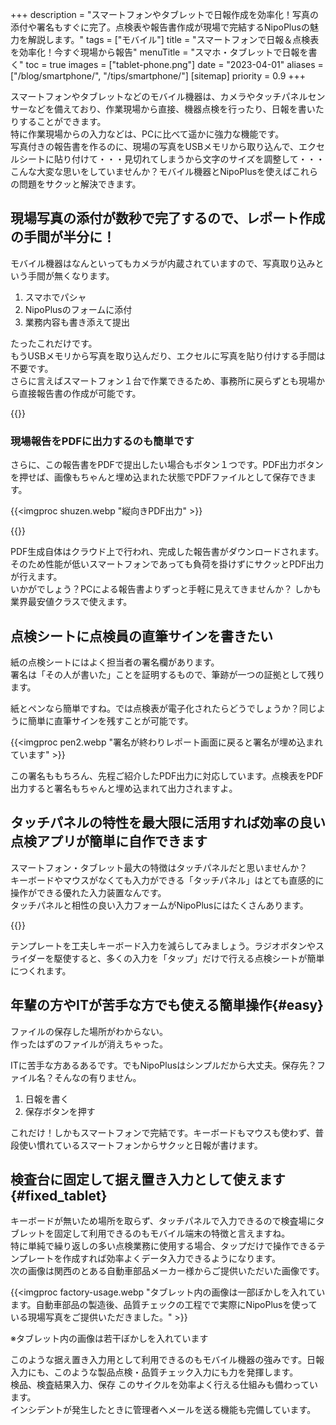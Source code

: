 +++
description = "スマートフォンやタブレットで日報作成を効率化！写真の添付や署名もすぐに完了。点検表や報告書作成が現場で完結するNipoPlusの魅力を解説します。"
tags = ["モバイル"]
title = "スマートフォンで日報＆点検表を効率化！今すぐ現場から報告"
menuTitle = "スマホ・タブレットで日報を書く"
toc = true
images = ["tablet-phone.png"]
date = "2023-04-01"
aliases = ["/blog/smartphone/", "/tips/smartphone/"]
[sitemap]
  priority = 0.9
+++


スマートフォンやタブレットなどのモバイル機器は、カメラやタッチパネルセンサーなどを備えており、作業現場から直接、機器点検を行ったり、日報を書いたりすることができます。  
特に作業現場からの入力などは、PCに比べて遥かに強力な機能です。  
写真付きの報告書を作るのに、現場の写真をUSBメモリから取り込んで、エクセルシートに貼り付けて・・・見切れてしまうから文字のサイズを調整して・・・
こんな大変な思いをしていませんか？モバイル機器とNipoPlusを使えばこれらの問題をサクッと解決できます。


## 現場写真の添付が数秒で完了するので、レポート作成の手間が半分に！

モバイル機器はなんといってもカメラが内蔵されていますので、写真取り込みという手間が無くなります。

1. スマホでパシャ
2. NipoPlusのフォームに添付
3. 業務内容も書き添えて提出

たったこれだけです。  
もうUSBメモリから写真を取り込んだり、エクセルに写真を貼り付けする手間は不要です。  
さらに言えばスマートフォン１台で作業できるため、事務所に戻らずとも現場から直接報告書の作成が可能です。

{{<icatch filename="sample20"  msg="写真入力フォームを使えばスマホだけで簡単に写真付き報告書が作れちゃいます"  alice="phone">}}


### 現場報告をPDFに出力するのも簡単です

さらに、この報告書をPDFで提出したい場合もボタン１つです。PDF出力ボタンを押せば、画像もちゃんと埋め込まれた状態でPDFファイルとして保存できます。


<div class="row">
<div class="col-6">

<div >

{{<imgproc shuzen.webp "縦向きPDF出力" >}}
</div>

</div>
<div class="col-10">

<div>
{{<imgproc shuzen_landscape.webp "横向きで出力もOK" >}}
</div>

</div>
</div>

PDF生成自体はクラウド上で行われ、完成した報告書がダウンロードされます。そのため性能が低いスマートフォンであっても負荷を掛けずにサクッとPDF出力が行えます。  
いかがでしょう？PCによる報告書よりずっと手軽に見えてきませんか？  しかも業界最安値クラスで使えます。


## 点検シートに点検員の直筆サインを書きたい

紙の点検シートにはよく担当者の署名欄があります。  
署名は「その人が書いた」ことを証明するもので、筆跡が一つの証拠として残ります。  

紙とペンなら簡単ですね。では点検表が電子化されたらどうでしょうか？同じように簡単に直筆サインを残すことが可能です。  


{{<imgproc pen2.webp "署名が終わりレポート画面に戻ると署名が埋め込まれています" >}}

この署名ももちろん、先程ご紹介したPDF出力に対応しています。点検表をPDF出力すると署名もちゃんと埋め込まれて出力されますよ。



## タッチパネルの特性を最大限に活用すれば効率の良い点検アプリが簡単に自作できます

スマートフォン・タブレット最大の特徴はタッチパネルだと思いませんか？  
キーボードやマウスがなくても入力ができる「タッチパネル」はとても直感的に操作ができる優れた入力装置なんです。  
タッチパネルと相性の良い入力フォームがNipoPlusにはたくさんあります。  


{{<icatch filename="touch" msg="タップやスワイプなどスマートフォンに適した操作性を生かして日報を書きましょう"  alice="here">}}


テンプレートを工夫しキーボード入力を減らしてみましょう。ラジオボタンやスライダーを駆使すると、多くの入力を「タップ」だけで行える点検シートが簡単につくれます。





## 年輩の方やITが苦手な方でも使える簡単操作{#easy}

ファイルの保存した場所がわからない。  
作ったはずのファイルが消えちゃった。  

ITに苦手な方あるあるです。でもNipoPlusはシンプルだから大丈夫。保存先？ファイル名？そんなの有りません。  

1. 日報を書く
2. 保存ボタンを押す

これだけ！しかもスマートフォンで完結です。キーボードもマウスも使わず、普段使い慣れているスマートフォンからサクッと日報が書けます。  


## 検査台に固定して据え置き入力として使えます{#fixed_tablet}



キーボードが無いため場所を取らず、タッチパネルで入力できるので検査場にタブレットを固定して利用できるのもモバイル端末の特徴と言えますね。  
特に単純で繰り返しの多い点検業務に使用する場合、タップだけで操作できるテンプレートを作成すれば効率よくデータ入力できるようになります。  
次の画像は関西のとある自動車部品メーカー様からご提供いただいた画像です。

{{<imgproc factory-usage.webp "タブレット内の画像は一部ぼかしを入れています。自動車部品の製造後、品質チェックの工程でで実際にNipoPlusを使っている現場写真をご提供いただきました。" >}}

※タブレット内の画像は若干ぼかしを入れています  

このような据え置き入力用として利用できるのもモバイル機器の強みです。日報入力にも、このような製品点検・品質チェック入力にも力を発揮します。  
検品、検査結果入力、保存 このサイクルを効率よく行える仕組みも備わっています。  
インシデントが発生したときに管理者へメールを送る機能も完備しています。



